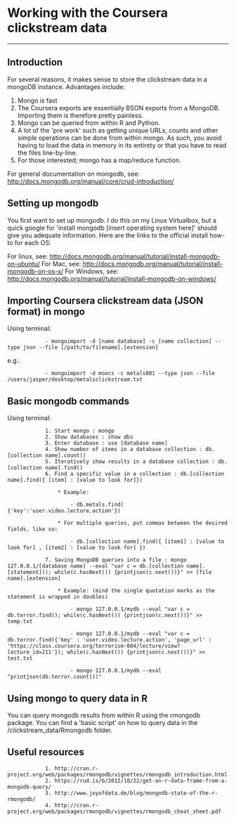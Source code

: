  # Working with the Coursera clickstream data

---------

## Introduction

For several reasons, it makes sense to store the clickstream data in a mongoDB instance. Advantages include:

1. Mongo is fast
2. The Coursera exports are essentially BSON exports from a MongoDB. Importing them is therefore pretty painless. 
3. Mongo can be queried from within R and Python.
4. A lot of the 'pre work' such as getting unique URLs, counts and other simple operations can be done from within mongo. As such, you avoid having to load the data in memory in its entirety or that you have to read the files line-by-line.
5. For those interested; mongo has a map/reduce function.

For general documentation on mongodb, see: http://docs.mongodb.org/manual/core/crud-introduction/

## Setting up mongodb

You first want to set up mongodb. I do this on my Linux Virtualbox, but a quick google for 'install mongodb [insert operating system here]' should give you adequate information. Here are the links to the official install how-to for each OS:

For linux, see: http://docs.mongodb.org/manual/tutorial/install-mongodb-on-ubuntu/
For Mac, see: http://docs.mongodb.org/manual/tutorial/install-mongodb-on-os-x/
For Windows, see: http://docs.mongodb.org/manual/tutorial/install-mongodb-on-windows/

## Importing Coursera clickstream data (JSON format) in mongo

Using terminal:

				- mongoimport -d [name database] -c [name collection] --type json --file [/path/to/filename].[extension]

e.g.:

				- mongoimport -d moocs -c metals001 --type json --file /users/jasper/desktop/metalsclickstream.txt

## Basic mongodb commands

Using terminal:

				1. Start mongo : mongo
				2. Show databases : show dbs
				3. Enter database : use [database name]
				4. Show number of items in a database collection : db.[collection name].count()
				5. Iteratively show results in a database collection : db.[collection name].find()
				6. Find a specific value in a collection : db.[collection name].find({ [item] : [value to look for]})

					* Example:

						- db.metals.find( {'key':'user.video.lecture.action'})

					* For multiple queries, put commas between the desired fields, like so:

						- db.[collection name].find({ [item1] : [value to look for] , [item2] : [value to look for] })

				7. Saving MongoDB queries into a file : mongo 127.0.0.1/[database name] --eval "var c = db.[collection name].[statement](); while(c.hasNext()) {printjson(c.next())}" >> [file name].[extension]

					* Example: (mind the single quotation marks as the statement is wrapped in doubles)

						- mongo 127.0.0.1/mydb --eval "var c = db.terror.find(); while(c.hasNext()) {printjson(c.next())}" >> temp.txt

						- mongo 127.0.0.1/mydb --eval "var c = db.terror.find({'key' : 'user.video.lecture.action', 'page_url' : 'https://class.coursera.org/terrorism-004/lecture/view?lecture_id=211'}); while(c.hasNext()) {printjson(c.next())}" >> test.txt

						- mongo 127.0.0.1/mydb --eval "printjson(db.terror.count())"

## Using mongo to query data in R

You can query mongodb results from within R using the rmongodb package. You can find a 'basic script' on how to query data in the /clickstream_data/Rmongodb folder.

## Useful resources

				1. http://cran.r-project.org/web/packages/rmongodb/vignettes/rmongodb_introduction.html
				2. https://rud.is/b/2012/10/22/get-an-r-data-frame-from-a-mongodb-query/
				3. http://www.joyofdata.de/blog/mongodb-state-of-the-r-rmongodb/
				4. http://cran.r-project.org/web/packages/rmongodb/vignettes/rmongodb_cheat_sheet.pdf
